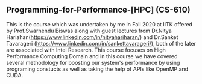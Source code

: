 ## Programming-for-Performance-[HPC] (CS-610)

This is the course which was undertaken by me in Fall 2020 at IITK offered by Prof.Swarnendu Biswas along with guest lectures from Dr.Nitya Hariahan(https://www.linkedin.com/in/nityahariharan/) and Dr.Sanket Tavarageri (https://www.linkedin.com/in/sankettavarageri/), both of the later are associated with Intel Research. This course focuses on High Performance Computing Domain and in this course we have covered several methodology for boosting our system's performance by using programing constucts as well as taking the help of APIs like OpenMP and CUDA. 
